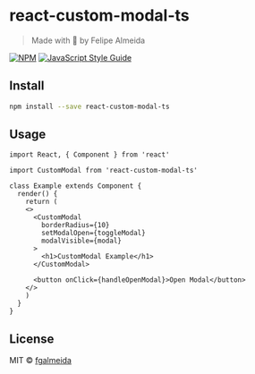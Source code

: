 # react-custom-modal-ts

> Made with 🖤 by Felipe Almeida

[![NPM](https://img.shields.io/npm/v/react-custom-modal-ts.svg)](https://www.npmjs.com/package/react-custom-modal-ts) [![JavaScript Style Guide](https://img.shields.io/badge/code_style-standard-brightgreen.svg)](https://standardjs.com)

## Install

```bash
npm install --save react-custom-modal-ts
```

## Usage

```tsx
import React, { Component } from 'react'

import CustomModal from 'react-custom-modal-ts'

class Example extends Component {
  render() {
    return (
    <>
      <CustomModal
        borderRadius={10}
        setModalOpen={toggleModal}
        modalVisible={modal}
      >
        <h1>CustomModal Example</h1>
      </CustomModal>

      <button onClick={handleOpenModal}>Open Modal</button>
    </>
    )
  }
}
```

## License

MIT © [fgalmeida](https://github.com/fgalmeida)
